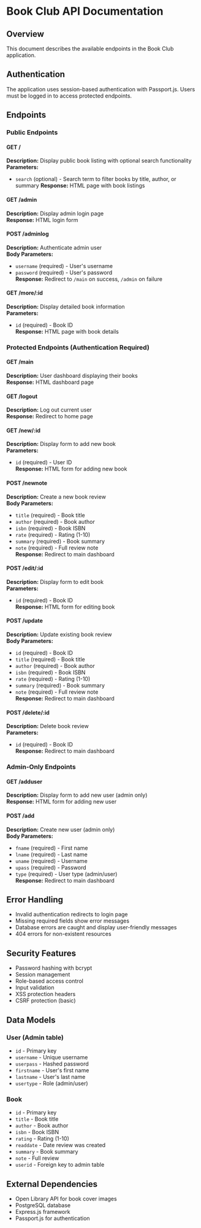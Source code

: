 # Book Club API Documentation

## Overview
This document describes the available endpoints in the Book Club application.

## Authentication
The application uses session-based authentication with Passport.js. Users must be logged in to access protected endpoints.

## Endpoints

### Public Endpoints

#### GET /
**Description:** Display public book listing with optional search functionality  
**Parameters:**
- `search` (optional) - Search term to filter books by title, author, or summary
**Response:** HTML page with book listings

#### GET /admin
**Description:** Display admin login page  
**Response:** HTML login form

#### POST /adminlog
**Description:** Authenticate admin user  
**Body Parameters:**
- `username` (required) - User's username
- `password` (required) - User's password  
**Response:** Redirect to `/main` on success, `/admin` on failure

#### GET /more/:id
**Description:** Display detailed book information  
**Parameters:**
- `id` (required) - Book ID  
**Response:** HTML page with book details

### Protected Endpoints (Authentication Required)

#### GET /main
**Description:** User dashboard displaying their books  
**Response:** HTML dashboard page

#### GET /logout
**Description:** Log out current user  
**Response:** Redirect to home page

#### GET /new/:id
**Description:** Display form to add new book  
**Parameters:**
- `id` (required) - User ID  
**Response:** HTML form for adding new book

#### POST /newnote
**Description:** Create a new book review  
**Body Parameters:**
- `title` (required) - Book title
- `author` (required) - Book author
- `isbn` (required) - Book ISBN
- `rate` (required) - Rating (1-10)
- `summary` (required) - Book summary
- `note` (required) - Full review note  
**Response:** Redirect to main dashboard

#### POST /edit/:id
**Description:** Display form to edit book  
**Parameters:**
- `id` (required) - Book ID  
**Response:** HTML form for editing book

#### POST /update
**Description:** Update existing book review  
**Body Parameters:**
- `id` (required) - Book ID
- `title` (required) - Book title
- `author` (required) - Book author
- `isbn` (required) - Book ISBN
- `rate` (required) - Rating (1-10)
- `summary` (required) - Book summary
- `note` (required) - Full review note  
**Response:** Redirect to main dashboard

#### POST /delete/:id
**Description:** Delete book review  
**Parameters:**
- `id` (required) - Book ID  
**Response:** Redirect to main dashboard

### Admin-Only Endpoints

#### GET /adduser
**Description:** Display form to add new user (admin only)  
**Response:** HTML form for adding new user

#### POST /add
**Description:** Create new user (admin only)  
**Body Parameters:**
- `fname` (required) - First name
- `lname` (required) - Last name
- `uname` (required) - Username
- `upass` (required) - Password
- `type` (required) - User type (admin/user)  
**Response:** Redirect to main dashboard

## Error Handling
- Invalid authentication redirects to login page
- Missing required fields show error messages
- Database errors are caught and display user-friendly messages
- 404 errors for non-existent resources

## Security Features
- Password hashing with bcrypt
- Session management
- Role-based access control
- Input validation
- XSS protection headers
- CSRF protection (basic)

## Data Models

### User (Admin table)
- `id` - Primary key
- `username` - Unique username
- `userpass` - Hashed password
- `firstname` - User's first name
- `lastname` - User's last name
- `usertype` - Role (admin/user)

### Book
- `id` - Primary key
- `title` - Book title
- `author` - Book author
- `isbn` - Book ISBN
- `rating` - Rating (1-10)
- `readdate` - Date review was created
- `summary` - Book summary
- `note` - Full review
- `userid` - Foreign key to admin table

## External Dependencies
- Open Library API for book cover images
- PostgreSQL database
- Express.js framework
- Passport.js for authentication